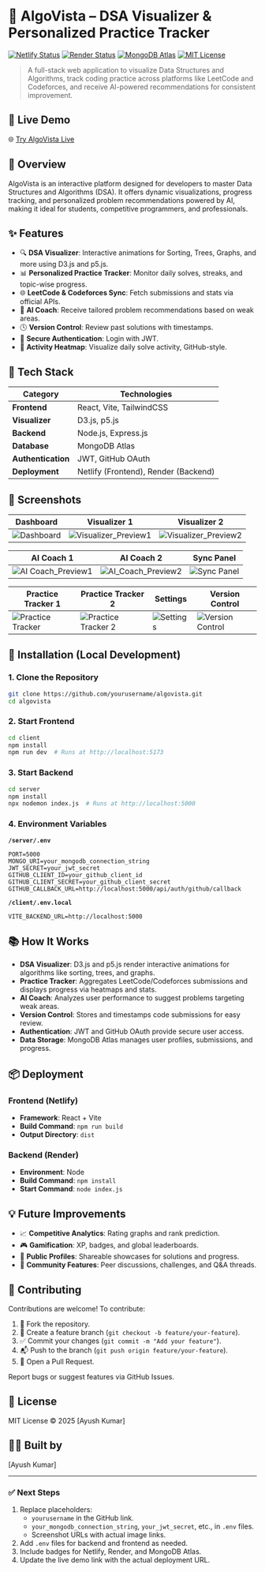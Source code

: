 # 🧠 AlgoVista – DSA Visualizer & Personalized Practice Tracker

[![Netlify Status](https://img.shields.io/badge/frontend-Netlify-brightgreen)](https://netlify.com)
[![Render Status](https://img.shields.io/badge/backend-Render-blue)](https://render.com)
[![MongoDB Atlas](https://img.shields.io/badge/database-MongoDB%20Atlas-green)](https://www.mongodb.com/atlas)
[![MIT License](https://img.shields.io/badge/license-MIT-lightgrey)](#license)

> A full-stack web application to visualize Data Structures and Algorithms, track coding practice across platforms like LeetCode and Codeforces, and receive AI-powered recommendations for consistent improvement.

## 🔗 Live Demo

🌐 [Try AlgoVista Live](https://algovista10.netlify.app/)

## 📂 Overview

AlgoVista is an interactive platform designed for developers to master Data Structures and Algorithms (DSA). It offers dynamic visualizations, progress tracking, and personalized problem recommendations powered by AI, making it ideal for students, competitive programmers, and professionals.

## ✨ Features

- 🔍 **DSA Visualizer**: Interactive animations for Sorting, Trees, Graphs, and more using D3.js and p5.js.
- 📊 **Personalized Practice Tracker**: Monitor daily solves, streaks, and topic-wise progress.
- 🌐 **LeetCode & Codeforces Sync**: Fetch submissions and stats via official APIs.
- 🤖 **AI Coach**: Receive tailored problem recommendations based on weak areas.
- 🕓 **Version Control**: Review past solutions with timestamps.
- 🔐 **Secure Authentication**: Login with JWT.
- 📅 **Activity Heatmap**: Visualize daily solve activity, GitHub-style.

## 🚀 Tech Stack

| Category            | Technologies                                    |
|---------------------|-------------------------------------------------|
| **Frontend**        | React, Vite, TailwindCSS                        |
| **Visualizer**      | D3.js, p5.js                                    |
| **Backend**         | Node.js, Express.js                             |
| **Database**        | MongoDB Atlas                                   |
| **Authentication**  | JWT, GitHub OAuth                               |
| **Deployment**      | Netlify (Frontend), Render (Backend)            |

## 📸 Screenshots

| Dashboard | Visualizer 1 | Visualizer 2 |
|-----------|--------------|--------------|
| ![Dashboard](https://github.com/user-attachments/assets/8a21c022-80aa-40c5-b472-0364727f5b4e) | ![Visualizer_Preview1](https://github.com/user-attachments/assets/e74b96ba-50a9-40c8-9125-1ac84823bed6) | ![Visualizer_Preview2](https://github.com/user-attachments/assets/85079816-06f8-4e51-9336-151765a8e3be) |

| AI Coach 1 | AI Coach 2 | Sync Panel |
|------------|------------|------------|
| ![AI Coach_Preview1](https://github.com/user-attachments/assets/61e0af52-c853-4329-8bfb-cb56cc6869d1) | ![AI_Coach_Preview2](https://github.com/user-attachments/assets/e636073a-e640-4f67-9fe6-2b7593dfe174) | ![Sync Panel](https://github.com/user-attachments/assets/4fc54b08-634b-4e2d-b37a-cd84a978377b) |

| Practice Tracker 1 | Practice Tracker 2 | Settings | Version Control |
|--------------------|--------------------|----------|-----------------|
| ![Practice Tracker](https://github.com/user-attachments/assets/d02a0a1d-c3bc-4378-a65b-b17729238bdb) | ![Practice Tracker 2](https://github.com/user-attachments/assets/6e65342f-083f-4655-aeaa-c1cc5111bc55) | ![Settings](https://github.com/user-attachments/assets/2c45226c-01fa-4a07-837e-8d2c37aa6e65) | ![Version Control](https://github.com/user-attachments/assets/f6d0130e-e40b-43ff-9c98-e398bda3aeaa) |

## 🧰 Installation (Local Development)

### 1. Clone the Repository

```bash
git clone https://github.com/yourusername/algovista.git
cd algovista
```

### 2. Start Frontend

```bash
cd client
npm install
npm run dev  # Runs at http://localhost:5173
```

### 3. Start Backend

```bash
cd server
npm install
npx nodemon index.js  # Runs at http://localhost:5000
```

### 4. Environment Variables

**`/server/.env`**
```
PORT=5000
MONGO_URI=your_mongodb_connection_string
JWT_SECRET=your_jwt_secret
GITHUB_CLIENT_ID=your_github_client_id
GITHUB_CLIENT_SECRET=your_github_client_secret
GITHUB_CALLBACK_URL=http://localhost:5000/api/auth/github/callback
```

**`/client/.env.local`**
```
VITE_BACKEND_URL=http://localhost:5000
```


## 📚 How It Works

- **DSA Visualizer**: D3.js and p5.js render interactive animations for algorithms like sorting, trees, and graphs.
- **Practice Tracker**: Aggregates LeetCode/Codeforces submissions and displays progress via heatmaps and stats.
- **AI Coach**: Analyzes user performance to suggest problems targeting weak areas.
- **Version Control**: Stores and timestamps code submissions for easy review.
- **Authentication**: JWT and GitHub OAuth provide secure user access.
- **Data Storage**: MongoDB Atlas manages user profiles, submissions, and progress.

## 📦 Deployment

### Frontend (Netlify)
- **Framework**: React + Vite
- **Build Command**: `npm run build`
- **Output Directory**: `dist`

### Backend (Render)
- **Environment**: Node
- **Build Command**: `npm install`
- **Start Command**: `node index.js`

## 💡 Future Improvements

- 📈 **Competitive Analytics**: Rating graphs and rank prediction.
- 🎮 **Gamification**: XP, badges, and global leaderboards.
- 📂 **Public Profiles**: Shareable showcases for solutions and progress.
- 💬 **Community Features**: Peer discussions, challenges, and Q&A threads.

## 🤝 Contributing

Contributions are welcome! To contribute:

1. 🍴 Fork the repository.
2. 🔧 Create a feature branch (`git checkout -b feature/your-feature`).
3. ✅ Commit your changes (`git commit -m "Add your feature"`).
4. 📬 Push to the branch (`git push origin feature/your-feature`).
5. 🔄 Open a Pull Request.

Report bugs or suggest features via GitHub Issues.

## 📄 License

MIT License © 2025 [Ayush Kumar]

## 🧑‍💻 Built by

[Ayush Kumar]

---

### ✅ Next Steps

1. Replace placeholders:
   - `yourusername` in the GitHub link.
   - `your_mongodb_connection_string`, `your_jwt_secret`, etc., in `.env` files.
   - Screenshot URLs with actual image links.
2. Add `.env` files for backend and frontend as needed.
3. Include badges for Netlify, Render, and MongoDB Atlas.
4. Update the live demo link with the actual deployment URL.
